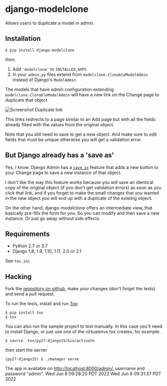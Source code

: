 # django-modelclone

Allows users to duplicate a model in admin.

## Installation

    $ pip install django-modelclone

then:

 1. Add `'modelclone'` to `INSTALLED_APPS`
 2. In your `admin.py` files extend from `modelclone.ClonableModelAdmin` instead of
    Django's `ModelAdmin`

The models that have admin configuration extending `modelclone.ClonableModelAdmin` will
have a new link on the Change page to duplicate that object

![Screenshot Duplicate link](images/duplicate-link.png)

This links redirects to a page similar to an Add page but with all the fields already
filled with the values from the original object.

Note that you still need to save to get a new object. And make sure to edit fields
that must be unique otherwise you will get a validation error.

## But Django already has a 'save as'

Yes, I know. Django Admin has a [`save_as`](https://docs.djangoproject.com/en/dev/ref/contrib/admin/#django.contrib.admin.ModelAdmin.save_as)
feature that adds a new button to your Change page to save a new instance of that
object.

I don't like the way this feature works because you will save an identical copy of the
original object (if you don't get validation errors) as soon as you click that link, and
if you forget to make the small changes that you wanted in the new object you will end up
with a duplicate of the existing object.

On the other hand, django-modelclone offers an intermediate view, that basically pre-fills
the form for you. So you can modify and then save a new instance. Or just go away without
side effects.

## Requirements

* Python 2.7 or 3.7
* Django 1.8, 1.9, 1.10, 1.11, 2.0 or 2.1

See `tox.ini`

## Hacking

Fork the [repository on github](http://github.com/realgeeks/django-modelclone), make your
changes (don't forget the tests) and send a pull request.

To run the tests, install and run [Tox](http://tox.readthedocs.org/):

    $ pip install tox
    $ tox

You can also run the sample project to test manually. In this case you'll need to
install Django, or just use one of the virtualenvs tox creates, for example:

    $ source .tox/py27-django15/bin/activate

then start the server

    (py27-django15) $ ./manager serve

The app is available on [http://localhost:8000/admin/](http://localhost:8000/admin/),
username and password "admin".
Wed Jun  8 09:28:20 PDT 2022
Wed Jun  8 09:31:37 PDT 2022
